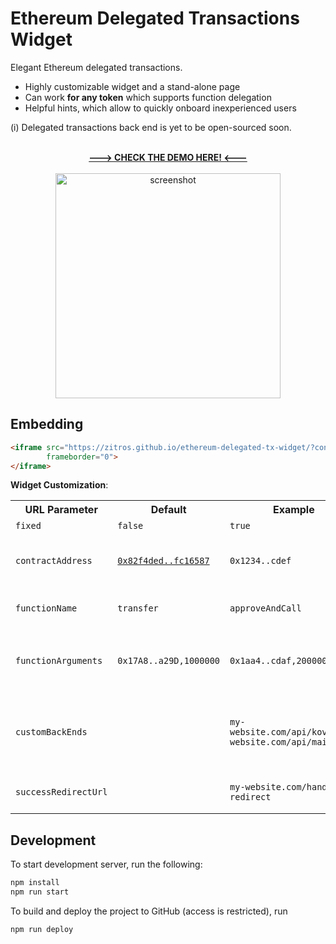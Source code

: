 # Ethereum Delegated Transactions Widget

Elegant Ethereum delegated transactions.

+ Highly customizable widget and a stand-alone page
+ Can work **for any token** which supports function delegation
+ Helpful hints, which allow to quickly onboard inexperienced users

(i) Delegated transactions back end is yet to be open-sourced soon.

<p align="center">
  <br/><b><a href="https://zitros.github.io/ethereum-delegated-tx-widget/" target="_blank">---> CHECK THE DEMO HERE! <---</a></b><br/><br/>
  <img src="https://user-images.githubusercontent.com/4989256/64173367-cbec8080-ce5f-11e9-87c3-c1c77ae83dc4.png" alt="screenshot" width="360">
</p>

Embedding
---------

```html
<iframe src="https://zitros.github.io/ethereum-delegated-tx-widget/?contractAddress=0x82f4ded9cec9b5750fbff5c2185aee35afc16587&otherParams=abc"
        frameborder="0">
</iframe>
```

**Widget Customization**:

<table>
<tr>
  <th>URL Parameter</th>
  <th>Default</th>
  <th>Example</th>
  <th>Description</th>
</tr>
<tr>
  <td><code>fixed</code></td>
  <td><code>false</code></td>
  <td><code>true</code></td>
  <td>Disable all inputs</td>
</tr>
<tr>
  <td><code>contractAddress</code></td>
  <td><code><a href="https://etherscan.io/token/0x82f4ded9cec9b5750fbff5c2185aee35afc16587">0x82f4ded..fc16587</a></code></td>
  <td><code>0x1234..cdef</code></td>
  <td>Smart contract address (usually token address) which is supported by at least one back end</td>
</tr>
<tr>
  <td><code>functionName</code></td>
  <td><code>transfer</code></td>
  <td><code>approveAndCall</code></td>
  <td>Smart contract function name which is supported by at least one back end</td>
</tr>
<tr>
  <td><code>functionArguments</code></td>
  <td><code>0x17A8..a29D,1000000</code></td>
  <td><code>0x1aa4..cdaf,20000000</code></td>
  <td>Comma-separated arguments of the function (in this example, <code>transfer("0x1aa4..cdaf", 20000000)</code>).</td>
</tr>
<tr>
  <td><code>customBackEnds</code></td>
  <td></td>
  <td><code>my-website.com/api/kovan,my-website.com/api/mainnet</code></td>
  <td>Public custom delegated transactions back end (see <a target="_blank" href="https://github.com/ZitRos/ethereum-delegated-tx-service">ethereum-delegated-tx-service</a>). Otherwise, pre-defined back end is used.</td>
</tr>
<tr>
  <td><code>successRedirectUrl</code></td>
  <td></td>
  <td><code>my-website.com/handle-redirect</code></td>
  <td>URL the user is redirected to once the transaction is mined.</td>
</tr>
</table>

Development
-----------

To start development server, run the following:

```bash
npm install
npm run start
```

To build and deploy the project to GitHub (access is restricted), run

```bash
npm run deploy
```
